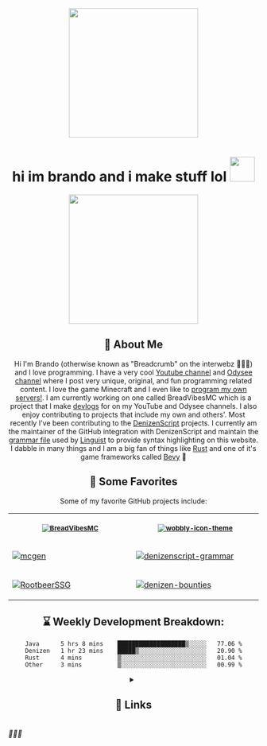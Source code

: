 <div align='center'>
  <img width='260' height='260' src='https://avatars.githubusercontent.com/u/63469489?v=4'>
</div>

<div align='center'>
  <h1>hi im brando and i make stuff lol <img width='50' src='https://user-images.githubusercontent.com/63469489/174101420-5e6e7b78-fd73-4e5e-a4e1-8ce0c7a2fb48.png'></div>
</div>

<div align='center'>
  <img height='260' src='https://user-images.githubusercontent.com/63469489/174100297-95d02110-72a3-4401-9c4f-34ed300a55e2.png'>
</div>

<div align="center">

## 🙂 About Me

Hi I'm Brando (otherwise known as "Breadcrumb" on the interwebz 🤘🤘🤘) and I love programming.
I have a very cool [Youtube channel](https://youtube.com/BreadcrumbMC) and [Odysee channel](https://odysee.com/@Breadcrumb:6) where I post very unique, original, and fun programming related content.
I love the game Minecraft and I even like to [program my own servers!](https://github.com/BreadcrumbIsTaken/BreadVibesMC). I am currently working on one called BreadVibesMC which is a project that I make [devlogs](https://www.youtube.com/playlist?list=PLUU0f6lFdRVHc6FYvv9SlZK8uwlFOKteQ) for on my YouTube and Odysee channels. I also enjoy contributing to projects that include my own and others'. Most recently I've been contributing to the [DenizenScript](https://github.com/DenizenScript) projects. I currently am the maintainer of the GitHub integration with DenizenScript and maintain the [grammar file](https://github.com/DenizenScript/denizenscript-grammar) used by [Linguist](https://github.com/github/linguist) to provide syntax highlighting on this website. I dabble in many things and I am a big fan of things like [Rust](https://rust-lang.or) and one of it's game frameworks called [Bevy](https://bevyengine.org) 🦆

## 💖 Some Favorites

Some of my favorite GitHub projects include:

<table>
<tr>
<th align="center">
<img width="380" height="1-px">
<p> 
<small>

[![BreadVibesMC](https://github-readme-stats.vercel.app/api/pin/?username=BreadcrumbIsTaken&repo=BreadVibesMC)](https://github.com/BreadcrumbIsTaken/BreadVibesMC)

</small>
</p>
</th>
<th align="center">
<img width="380" height="1">
<p> 
<small>

[![wobbly-icon-theme](https://github-readme-stats.vercel.app/api/pin/?username=BreadcrumbIsTaken&repo=wobbly-icon-theme)](https://github.com/BreadcrumbIsTaken/wobbly-icon-theme)

</small>
</p>
</th>
</tr>
<tr>
<td>
  
[![mcgen](https://github-readme-stats.vercel.app/api/pin/?username=BreadcrumbIsTaken&repo=mcgen)](https://github.com/BreadcrumbIsTaken/mcgen)
  
</td>
<td>
  
[![denizenscript-grammar](https://github-readme-stats.vercel.app/api/pin/?username=DenizenScript&repo=denizenscript-grammar&show_owner=true)](https://github.com/DenizenScript/denizenscript-grammar)
  
</td>
</tr>
<tr>
<td>

[![RootbeerSSG](https://github-readme-stats.vercel.app/api/pin/?username=BreadcrumbIsTaken&repo=RootbeerSSG)](https://github.com/BreadcrumbIsTaken/RootbeerSSG)

</td>
<td>

[![denizen-bounties](https://github-readme-stats.vercel.app/api/pin/?username=BreadcrumbIsTaken&repo=denizen-bounties)](https://github.com/BreadcrumbIsTaken/denizen-bounties)

</td>
</tr>
</table>

## ⌛ Weekly Development Breakdown:
  
<!--START_SECTION:waka-->

```text
Java      5 hrs 8 mins    ███████████████████▒░░░░░   77.06 %
Denizen   1 hr 23 mins    █████▒░░░░░░░░░░░░░░░░░░░   20.90 %
Rust      4 mins          ▒░░░░░░░░░░░░░░░░░░░░░░░░   01.04 %
Other     3 mins          ▒░░░░░░░░░░░░░░░░░░░░░░░░   00.99 %
```

<!--END_SECTION:waka-->
<details>
  <summary><h2>🔗 Links</h2></summary>

<table>
<tr>
<th align="center">
<img width="380" height="1-px">
<p> 
<small>

[![YouTube](https://breadcrumb.fun/assets/img/blog.png)](https://youtube.com/BreadcrumbMC)

#### YouTube

</small>
</p>
</th>
<th align="center">
<img width="380" height="1">
<p> 
<small>

[![Twitch](https://breadcrumb.fun/assets/img/links.png)](https://twitch.tv/BreadcrumbIsTaken)

#### Twitch

</small>
</p>
</th>
</tr>
<tr align="center">
<td>

[![YouTube](https://breadcrumb.fun/assets/img/odysee.png)](https://odysee.com/@Breadcrumb:6)

#### Odysee
  
</td>
<td>
  
[![Website](https://breadcrumb.fun/assets/img/code.png)](https://breadcrumb.fun)

#### Website
  
</td>
</tr>
<tr align="center">
<td>

[![Discord Server](https://breadcrumb.fun/assets/img/discord-server.png)](https://discord.gg/F5fGYQJfgw)

#### Discord Server

</td>
<td>

[![Instagram](https://breadcrumb.fun/assets/img/videos.png)](https://instagram.com/BreadcrumbIsTaken)

#### Instagram

</td>
</tr>
<tr align="center">
<td>

[![Twitter](https://breadcrumb.fun/assets/img/home.png)](https://twitter.com/BreadcrumbMC)

#### Twitter

</td>
<td>

<a href="https://www.youtube.com/playlist?list=PLUU0f6lFdRVHc6FYvv9SlZK8uwlFOKteQ">

<img src="https://repository-images.githubusercontent.com/444246545/ec11bc01-5889-418e-bef0-2d34f429d87c" width="320">

</a>
  </summary>

#### Minecraft Server Devlogs

</td>
</tr>
</table>

</div>

###### 🍞🍞🍞
